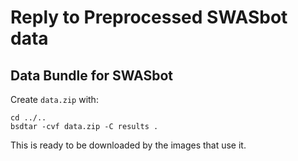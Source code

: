 # Reply to Preprocessed SWASbot data

## Data Bundle for SWASbot
Create `data.zip` with:
```
cd ../..
bsdtar -cvf data.zip -C results .
```

This is ready to be downloaded by the images that use it.
